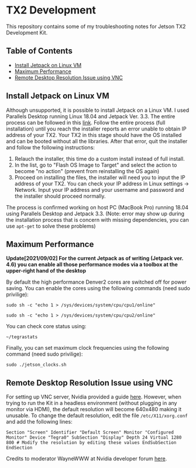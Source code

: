 # TX2 Development
This repository contains some of my troubleshooting notes for Jetson TX2 Development Kit.

## Table of Contents
* [Install Jetpack on Linux VM](#install-jetpack-on-linux-vm)
* [Maximum Performance](#maximum-performance)
* [Remote Desktop Resolution Issue using VNC](#remote-desktop-resolution-issue-using-vnc)

## Install Jetpack on Linux VM

Although unsupported, it is possible to install Jetpack on a Linux VM. I used Parallels Desktop running Linux 18.04 and Jetpack Ver. 3.3. The entire process can be followed in this [link](https://docs.nvidia.com/jetpack-l4t/2_1/index.html#developertools/mobile/jetpack/jetpack_l4t/2.0/jetpack_l4t_install.htm). Follow the entire process (full installation) until you reach the installer reports an error unable to obtain IP address of your TX2. Your TX2 in this stage should have the OS installed and can be booted without all the libraries. After that error, quit the installer and follow the following instructions:

1. Relauch the installer, this time do a custom install instead of full install.
2. In the list, go to "Flash OS Image to Target" and select the action to become "no action" (prevent from reinstalling the OS again)
3. Proceed on installing the files, the installer will need you to input the IP address of your TX2. You can check your IP address in Linux settings -> Network. Input your IP address and your username and password and the installer should proceed normally.

The process is confirmed working on host PC (MacBook Pro) running 18.04 using Parallels Desktop and Jetpack 3.3. (Note: error may show up during the installation process that is concern with missing dependencies, you can use `apt-get` to solve these problems)

## Maximum Performance

**Update[2021/09/02] For the current Jetpack as of writing (Jetpack ver. 4.6) you can enable all those performance modes via a toolbox at the upper-right hand of the desktop**

By default the high performance Denver2 cores are switched off for power saving. You can enable the cores using the following commands (need sudo privilige):

`sudo sh -c "echo 1 > /sys/devices/system/cpu/cpu1/online"`

`sudo sh -c "echo 1 > /sys/devices/system/cpu/cpu2/online"`

You can check core status using:

`~/tegrastats`

Finally, you can set maximum clock frequencies using the following command (need sudo privilige):

`sudo ./jetson_clocks.sh`

## Remote Desktop Resolution Issue using VNC

For setting up VNC server, Nvidia provided a guide [here](https://developer.nvidia.com/embedded/learn/tutorials/vnc-setup). However, when trying to run the Kit in a headless environment (without plugging in any monitor via HDMI), the default resolution will become 640x480 making it unusable. To change the default resolution, edit the file `/etc/X11/xorg.conf` and add the following lines:

`
Section "Screen"
  Identifier "Default Screen"
  Monitor "Configured Monitor"
  Device "Tegra0"
  SubSection "Display"
    Depth 24
    Virtual 1280 800 # Modify the resolution by editing these values
  EndSubSection
EndSection
`

Credits to moderator WayneWWW at Nvidia developer forum [here](https://forums.developer.nvidia.com/t/640x480-for-vnc-offer-more-choices/158713).
